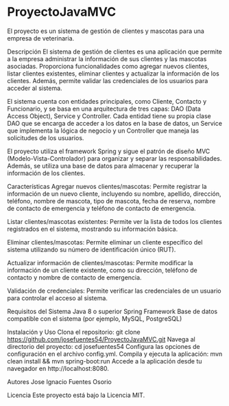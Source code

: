 # ProyectoJavaMVC
El proyecto es un sistema de gestión de clientes y mascotas para una empresa de veterinaria.

Descripción
El sistema de gestión de clientes es una aplicación que permite a la empresa administrar la información de sus clientes y las mascotas asociadas. Proporciona funcionalidades como agregar nuevos clientes, listar clientes existentes, eliminar clientes y actualizar la información de los clientes. Además, permite validar las credenciales de los usuarios para acceder al sistema.

El sistema cuenta con entidades principales, como Cliente, Contacto y Funcionario, y se basa en una arquitectura de tres capas: DAO (Data Access Object), Service y Controller. Cada entidad tiene su propia clase DAO que se encarga de acceder a los datos en la base de datos, un Service que implementa la lógica de negocio y un Controller que maneja las solicitudes de los usuarios.

El proyecto utiliza el framework Spring y sigue el patrón de diseño MVC (Modelo-Vista-Controlador) para organizar y separar las responsabilidades. Además, se utiliza una base de datos para almacenar y recuperar la información de los clientes.

Características
Agregar nuevos clientes/mascotas: Permite registrar la información de un nuevo cliente, incluyendo su nombre, apellido, dirección, teléfono, nombre de mascota, tipo de mascota, fecha de reserva, nombre de contacto de emergencia y teléfono de contacto de emergencia.

Listar clientes/mascotas existentes: Permite ver la lista de todos los clientes registrados en el sistema, mostrando su información básica.

Eliminar clientes/mascotas: Permite eliminar un cliente específico del sistema utilizando su número de identificación único (RUT).

Actualizar información de clientes/mascotas: Permite modificar la información de un cliente existente, como su dirección, teléfono de contacto y nombre de contacto de emergencia.

Validación de credenciales: Permite verificar las credenciales de un usuario para controlar el acceso al sistema.

Requisitos del Sistema
Java 8 o superior
Spring Framework
Base de datos compatible con el sistema (por ejemplo, MySQL, PostgreSQL)


Instalación y Uso
Clona el repositorio: git clone https://github.com/josefuentes54/ProyectoJavaMVC.git
Navega al directorio del proyecto: cd josefuentes54
Configura las opciones de configuración en el archivo config.yml.
Compila y ejecuta la aplicación: mvn clean install && mvn spring-boot:run
Accede a la aplicación desde tu navegador en http://localhost:8080.

Autores
Jose Ignacio Fuentes Osorio

Licencia
Este proyecto está bajo la Licencia MIT.
